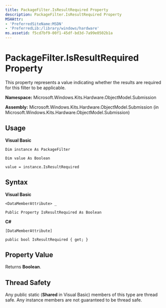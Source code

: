 ```yaml
---
title: PackageFilter.IsResultRequired Property
description: PackageFilter.IsResultRequired Property
MSHAttr:
- 'PreferredSiteName:MSDN'
- 'PreferredLib:/library/windows/hardware'
ms.assetid: f5cd7bf9-00f1-45df-bd3d-7a99e0502b1a
---
```


# PackageFilter.IsResultRequired Property


This property represents a value indicating whether the results are required for this filter to be applicable.

**Namespace:** Microsoft.Windows.Kits.Hardware.ObjectModel.Submission

**Assembly:** Microsoft.Windows.Kits.Hardware.ObjectModel.Submission (in Microsoft.Windows.Kits.Hardware.ObjectModel.Submission)

## <span id="Usage"></span><span id="usage"></span><span id="USAGE"></span>Usage


**Visual Basic**

`Dim instance As PackageFilter`

`Dim value As Boolean`

`value = instance.IsResultRequired`

## <span id="Syntax"></span><span id="syntax"></span><span id="SYNTAX"></span>Syntax


**Visual Basic**

`<DataMemberAttribute> _`

`Public Property IsResultRequired As Boolean`

**C#**

`[DataMemberAttribute]`

`public bool IsResultRequired { get; }`

## <span id="Property_Value"></span><span id="property_value"></span><span id="PROPERTY_VALUE"></span>Property Value


Returns **Boolean**.

## <span id="Thread_Safety"></span><span id="thread_safety"></span><span id="THREAD_SAFETY"></span>Thread Safety


Any public static (**Shared** in Visual Basic) members of this type are thread safe. Any instance members are not guaranteed to be thread safe.

 

 






